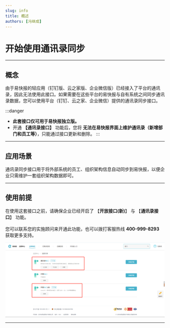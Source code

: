 ```yaml
---
slug: info
title: 概述
authors: [冯继成]
---
```


# 开始使用通讯录同步

---
## 概念
由于易快报的轻应用（钉钉版、云之家版、企业微信版）已经接入了平台的通讯录，因此无法使用此接口。如果需要在这些平台的易快报与自有系统之间同步通讯录数据，您可以使用平台（钉钉、云之家、企业微信）提供的通讯录同步接口。

:::danger
- **此套接口仅可用于易快报独立版。**  
- 开通 **【通讯录接口】** 功能后，您将 **无法在易快报界面上维护通讯录（新增部门和员工等）**，只能通过接口更新和删除。
:::

---
## 应用场景
通讯录同步接口用于将外部系统的员工、组织架构信息自动同步到易快报，以便企业只需维护一套组织架构数据即可。  

---
## 使用前提
在使用这套接口之前，请确保企业已经开启了 【**开放接口(新)**】 与 【**通讯录接口**】 功能。<br/>  
您可以联系您的实施顾问来开通此功能，也可以拨打客服热线 **400-999-8293** 获取更多支持。
 
![image](images/通讯录同步.png)

---